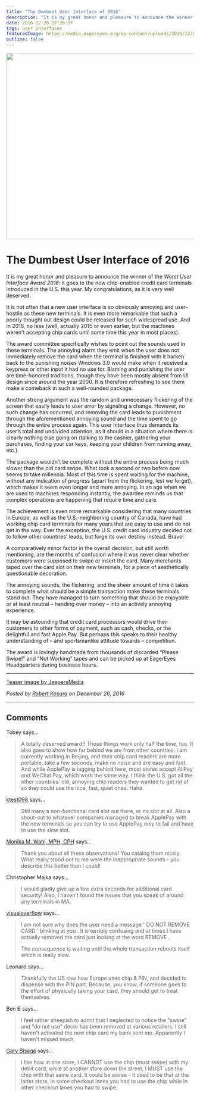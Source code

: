 ```yaml
---
title: "The Dumbest User Interface of 2016"
description: "It is my great honor and pleasure to announce the winner of the Worst User Interface Award 2016: it goes to the new chip-enabled credit card terminals introduced in the U.S. this year. My congratulations, as it is very well deserved."
date: 2016-12-26 17:26:57
tags: user interfaces
featuredImage: https://media.eagereyes.org/wp-content/uploads/2016/12/credit-card-reader.jpg
outline: false
---
```


<p align="center"><img src="https://media.eagereyes.org/wp-content/uploads/2016/12/credit-card-reader.jpg" width="720" height="500" /></p>

# The Dumbest User Interface of 2016

It is my great honor and pleasure to announce the winner of the <em>Worst User Interface Award 2016</em>: it goes to the new chip-enabled credit card terminals introduced in the U.S. this year. My congratulations, as it is very well deserved.

It is not often that a new user interface is so obviously annoying and user-hostile as these new terminals. It is even more remarkable that such a poorly thought out design could be released for such widespread use. And in 2016, no less (well, actually 2015 or even earlier, but the machines weren't accepting chip cards until some time this year in most places).

The award committee specifically wishes to point out the sounds used in these terminals. The annoying alarm they emit when the user does not immediately remove the card when the terminal is finished with it harken back to the punishing noises Windows 3.0 would make when it received a keypress or other input it had no use for. Blaming and punishing the user are time-honored traditions, though they have been mostly absent from UI design since around the year 2000. It is therefore refreshing to see them make a comeback in such a well-rounded package.

Another strong argument was the random and unnecessary flickering of the screen that easily leads to user error by signaling a change. However, no such change has occurred, and removing the card leads to punishment through the aforementioned annoying sound and the time spent to go through the entire process again. This user interface thus demands its user’s total and undivided attention, as it should in a situation where there is clearly nothing else going on (talking to the cashier, gathering your purchases, finding your car keys, keeping your children from running away, etc.).

The package wouldn’t be complete without the entire process being much slower than the old card swipe. What took a second or two before now seems to take millennia. Most of this time is spent waiting for the machine, without any indication of progress (apart from the flickering, lest we forget), which makes it seem even longer and more annoying. In an age when we are used to machines responding instantly, the awardee reminds us that complex operations are happening that require time and care.

The achievement is even more remarkable considering that many countries in Europe, as well as the U.S.-neighboring country of Canada, have had working chip card terminals for many years that are easy to use and do not get in the way. Ever the exception, the U.S. credit card industry decided not to follow other countries’ leads, but forge its own destiny instead. Bravo!

A comparatively minor factor in the overall decision, but still worth mentioning, are the months of confusion where it was never clear whether customers were supposed to swipe or insert the card. Many merchants taped over the card slot on their new terminals, for a piece of aesthetically questionable decoration.

The annoying sounds, the flickering, and the sheer amount of time it takes to complete what should be a simple transaction make these terminals stand out. They have managed to turn something that should be enjoyable or at least neutral – handing over money – into an actively annoying experience.

It may be astounding that credit card processors would drive their customers to other forms of payment, such as cash, checks, or the delightful and fast Apple Pay. But perhaps this speaks to their healthy understanding of – and sportsmanlike attitude towards – competition.

The award is lovingly handmade from thousands of discarded “Please Swipe!” and “Not Working” tapes and can be picked up at EagerEyes Headquarters during business hours.

<hr />

<a href="https://www.flickr.com/photos/39160147@N03/15721764104/">Teaser image by JeepersMedia</a>


_Posted by <a href="/about">Robert Kosara</a> on December 26, 2016_


<aside class="comments">

---
## Comments

Tobey says…
>	A totally deserved award!! Those things work only half the time, too. It also goes to show how far behind we are from other countries. I am currently working in Beijing, and their chip card readers are more portable, take a few seconds, make no noise and are easy and fast. And while ApplePay is lagging behind here, most stores accept AliPay and WeChat Pay, which work the same way. I think the U.S. got all the other countries' old, annoying chip readers they wanted to get rid of so they could use the nice, fast, quiet ones. Haha.

<a href="http://ktest098.wordpress.com" rel="nofollow noopener" target="_blank">ktest098</a> says…
>	Still many a non-functional card slot out there, or no slot at all.  Also a shout-out to whatever companies managed to break ApplePay with the new terminals so you can try to use ApplePay only to fail and have to use the slow slot.

<a href="http://www.dethwench.com" rel="nofollow noopener" target="_blank">Monika M. Wahi, MPH, CPH</a> says…
>	Thank you about all these observations! You catalog them nicely. What really stood out to me were the inappropriate sounds - you describe this better than I could!

Christopher Majka says…
>	I would gladly give up a few extra seconds for additional card security!  Also, I haven't found the issues that you speak of around any terminals in MA.

<a href="http://visualoverflow.wordpress.com" rel="nofollow noopener" target="_blank">visualoverflow</a> says…
>	I am not sure why does the user need a message ' DO NOT REMOVE CARD ' blinking at you . It is terribly confusing and at times I have actually removed the card just looking at the word REMOVE . 
>	
>	The consequence is waiting until the whole transaction reboots itself which is really slow.

Leonard says…
>	Thankfully the US saw how Europe uses chip &amp; PIN, and decided to dispense with the PIN part. Because, you know, if someone goes to the effort of physically taking your card, they should get to treat themselves.

Ben B says…
>	I feel rather sheepish to admit that I neglected to notice the "swipe" and "do not use" decor has been removed at various retailers.  I still haven't activated the new chip card my bank sent me.  Apparently I haven't missed much.

<a href="https://www.facebook.com/app_scoped_user_id/571092988/" rel="nofollow noopener" target="_blank">Gary Bisaga</a> says…
>	I like how in one store, I CANNOT use the chip (must swipe) with my debit card, while at another store down the street, I MUST use the chip with that same card. It could be worse - it used to be that at the latter store, in some checkout lanes you had to use the chip while in other checkout lanes you had to swipe.

</aside>

